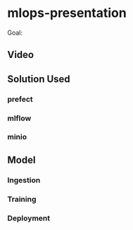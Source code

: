 # mlops-presentation

Goal:

## Video

## Solution Used

### prefect

### mlflow

### minio

## Model

### Ingestion

### Training

### Deployment
